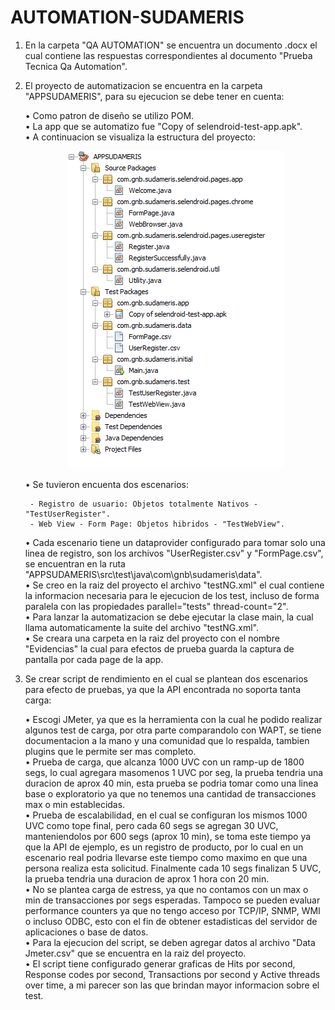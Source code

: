 # AUTOMATION-SUDAMERIS

1. En la carpeta "QA AUTOMATION" se encuentra un documento .docx el cual contiene las respuestas correspondientes al documento "Prueba Tecnica Qa Automation".
2. El proyecto de automatizacion se encuentra en la carpeta "APPSUDAMERIS", para su ejecucion se debe tener en cuenta:

	•	Como patron de diseño se utilizo POM.  
	•	La app que se automatizo fue  "Copy of selendroid-test-app.apk".  
	•	A continuacion se visualiza la estructura del proyecto:
	<p align="center">
		<img width="343" height="508" src="https://github.com/Jhoan0714/AUTOMATION-SUDAMERIS/blob/master/APPSUDAMERIS/EstructuraProyecto.PNG">
	</p>
	•	Se tuvieron encuenta dos escenarios:
	
		- Registro de usuario: Objetos totalmente Nativos - "TestUserRegister".  
		- Web View - Form Page: Objetos hibridos - "TestWebView".  
		
	•	Cada escenario tiene un dataprovider configurado para tomar solo una linea de registro, son los archivos "UserRegister.csv" y "FormPage.csv", se encuentran en la ruta "APPSUDAMERIS\src\test\java\com\gnb\sudameris\data".  
	•	Se creo en la raiz del proyecto el archivo "testNG.xml" el cual contiene la informacion necesaria para le ejecucion de los test, incluso de forma paralela con las propiedades parallel="tests" thread-count="2".  
	•	Para lanzar la automatizacion se debe ejecutar la clase main, la cual llama automaticamente la suite del archivo "testNG.xml".  
	•	Se creara una carpeta en la raiz del proyecto con el nombre "Evidencias" la cual para efectos de prueba guarda la captura de pantalla por cada page de la app.  
	
3. Se crear script de rendimiento en el cual se plantean dos escenarios para efecto de pruebas, ya que la API encontrada no soporta tanta carga:

	•	Escogi JMeter, ya que es la herramienta con la cual he podido realizar algunos test de carga, por otra parte comparandolo con WAPT, se tiene documentacion a la mano y una comunidad que lo respalda, tambien plugins que le permite ser mas completo.  
	•	Prueba de carga, que alcanza 1000 UVC con un ramp-up de 1800 segs, lo cual agregara masomenos 1 UVC por seg, la prueba tendria una duracion de aprox 40 min, esta prueba se podria tomar como una linea base o exploratorio ya que no tenemos una cantidad de transacciones max o min establecidas.  
	•	Prueba de escalabilidad, en el cual se configuran los mismos 1000 UVC como tope final, pero cada 60 segs se agregan 30 UVC, manteniendolos por 600 segs (aprox 10 min), se toma este tiempo ya que la API de ejemplo, es un registro de producto, por lo cual en un escenario real podria llevarse este tiempo como maximo en que una persona realiza esta solicitud. Finalmente cada 10 segs finalizan 5 UVC, la prueba tendria una duracion de aprox 1 hora con 20 min.  
	•	No se plantea carga de estress, ya que no contamos con un max o min de transacciones por segs esperadas. Tampoco se pueden evaluar performance counters ya que no tengo acceso por TCP/IP, SNMP, WMI o incluso ODBC, esto con el fin de obtener estadisticas del servidor de aplicaciones o base de datos.  
	•	Para la ejecucion del script, se deben agregar datos al archivo "Data Jmeter.csv" que se encuentra en la raiz del proyecto.  
	•	El script tiene configurado generar graficas de Hits por second, Response codes por second, Transactions por second y Active threads over time, a mi parecer son las que brindan mayor informacion sobre el test.

